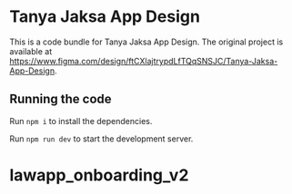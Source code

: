 
  # Tanya Jaksa App Design

  This is a code bundle for Tanya Jaksa App Design. The original project is available at https://www.figma.com/design/ftCXlajtrypdLfTQqSNSJC/Tanya-Jaksa-App-Design.

  ## Running the code

  Run `npm i` to install the dependencies.

  Run `npm run dev` to start the development server.
  # lawapp_onboarding_v2
